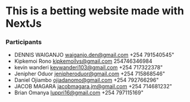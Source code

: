 # This is a betting website made with NextJs

### Participants

- DENNIS	WAIGANJO	waiganjo.den@gmail.com +254 791540545"
- Kipkemoi	Rono	kipkemoilvs@gmail.com	254746346984
- kevin	wanderi	kevwanderi103@gmail.com +254 717322378"
- Jenipher	Oduor	jenipheroduor@gmail.com +254 715868546"
- Daniel	Ojiambo	ojiadanomo@gmail.com +254 792766296"
- JACOB	MAGARA	jacobmagara.jm@gmail.com +254 714681232"
- Brian	Omanya	luppri16@gmail.com +254 797115169"